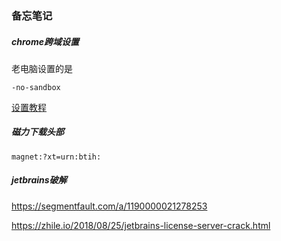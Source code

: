 ### 备忘笔记

##### chrome跨域设置

老电脑设置的是

```
-no-sandbox
```

[设置教程](https://blog.csdn.net/wangxinxin1992816/article/details/88655150)

##### 磁力下载头部

```
magnet:?xt=urn:btih:
```

##### jetbrains破解

https://segmentfault.com/a/1190000021278253

https://zhile.io/2018/08/25/jetbrains-license-server-crack.html